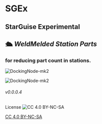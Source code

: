 # SGEx
## StarGuise Experimental

## 🛳️ *WeldMelded Station Parts*
### for reducing part count in stations.



![DockingNode-mk2](https://raw.githubusercontent.com/zer0Kerbal/SGEx/Parts/img/SGEx-KSS-DockingNode-mk2.1.png  "DockingNode mark II (2.5m)")  

![DockingNode-mk2](https://raw.githubusercontent.com/zer0Kerbal/SGEx/Parts/img/SGEx/Parts/img/SGEx-KSS-DockingNode-mk2.PNG   "DockingNode mark II (2.5m)") 

###### v0.0.0.4


 License
![[CC 4.0 BY-NC-SA](https://creativecommons.org/licenses/by-nc-sa/4.0/)](https://i.creativecommons.org/l/by-nc-sa/4.0/88x31.png "CC 4.0 BY-NC-SA")

[CC 4.0 BY-NC-SA](https://creativecommons.org/licenses/by-nc-sa/4.0/)
